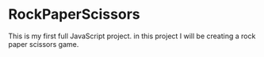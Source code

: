 # RockPaperScissors

This is my first full JavaScript project. in this project I will be creating a rock paper scissors game.